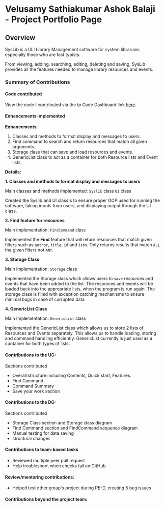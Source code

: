 # Velusamy Sathiakumar Ashok Balaji - Project Portfolio Page

## Overview

SysLib is a CLI Library Management software for system librarians especially those who are fast typists.

From viewing, adding, searching, editing, deleting and saving, SysLib provides all the features needed to manage library resources and events.

### Summary of Contributions

#### Code contributed

View the code I contributed via the tp Code Dashboard link [here](https://nus-cs2113-ay2324s1.github.io/tp-dashboard/?search=000verflow&breakdown=true).



#### Enhancements implemented

**Enhancements**:
1. Classes and methods to format display and messages to users.
2. Find command to search and return resources that match all given arguments.
3. Storage class that can save and load resources and events.
4. GenericList class to act as a container for both Resource lists and Event lists.


**Details:**

**1. Classes and methods to format display and messages to users**

Main classes and methods implemented:
`Syslib` class
`UI` class

Created the Syslib and UI class's to ensure proper OOP used for running the software, taking inputs from users, and displaying output through the UI class.

**2. Find feature for resources**

Main implementation: `FindCommand` class

Implemented the **Find** feature that will return resources that match given filters such as `author`, `title`, `id` and `isbn`.
Only returns results that match `ALL` the given filters not `ANY`.

**3. Storage Class**

Main implementation: `Storage` class

Implemented the Storage class which allows users to `save` resources and events that have been added to the list. The resources and events will be loaded back into the appropriate lists, when the program is run again.
The storage class is filled with exception catching mechanisms to ensure minimal bugs in case of corrupted data.

**4. GenericList Class**

Main Implementation: `GenericList` class

Implemented the GenericList class which allows us to store 2 lists of Resources and Events separately. This allows us to handle loading, storing and command handling efficiently. 
GenericList currently is just used as a container for both types of lists.

#### Contributions to the UG:

Sections contributed:
- Overall structure including Contents, Quick start, Features.
- Find Command
- Command Summary
- Save your work section


#### Contributions to the DG:

Sections contributed:
- Storage Class section and Storage class diagram
- Find Command section and FindCommand sequence diagram
- Manual testing for data saving
- structural changes


#### Contributions to team-based tasks

- Reviewed multiple peer pull request
- Help troubleshoot when checks fail on GitHub


#### Review/mentoring contributions:

- Helped test other group's project during PE-D, creating 5 bug issues


#### Contributions beyond the project team:

